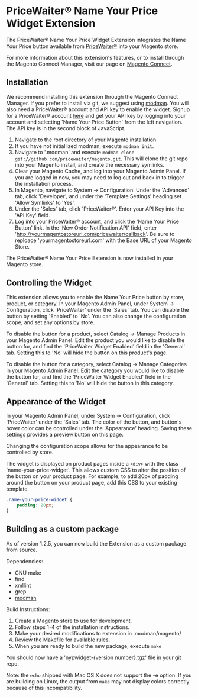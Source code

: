 # PriceWaiter® Name Your Price Widget Extension

The PriceWaiter® Name Your Price Widget Extension integrates the Name Your Price button available
from [PriceWaiter®](http://pricewaiter.com) into your Magento store.

For more information about this extension's features, or to install through the Magento Connect
Manager, visit our page on [Magento Connect](http://www.magentocommerce.com/magento-connect/).

## Installation

We recommend installing this extension through the Magento Connect Manager. If you prefer to
install via git, we suggest using [modman](https://github.com/colinmollenhour/modman). You will
also need a PriceWaiter® account and API key to enable the widget. Signup for a PriceWaiter® account
[here](http://www.pricewaiter.com/) and get your API key by logging into your account and selecting
'Name Your Price Button' from the left navigation. The API key is in the second block of JavaScript.

1. Navigate to the root directory of your Magento installation
2. If you have not initiallized modman, execute `modman init`.
3. Navigate to '.modman' and execute `modman clone git://github.com/pricewaiter/magento.git`. This will
clone the git repo into your Magento install, and create the necessary symlinks.
4. Clear your Magento Cache, and log into your Magento Admin Panel. If you are logged in now, you may
need to log out and back in to trigger the installation process.
5. In Magento, navigate to System -> Configuration. Under the 'Advanced' tab, click 'Developer', and
under the 'Template Settings' heading set 'Allow Symlinks' to 'Yes'.
6. Under the 'Sales' tab, click 'PriceWaiter®'. Enter your API Key into the 'API Key' field.
7. Log into your PriceWaiter® account, and click the 'Name Your Price Button' link. In the 'New Order
Notification API' field, enter 'http://yourmagentostoreurl.com/pricewaiter/callback'. Be sure to
reploace 'yourmagentostoreurl.com' with the Base URL of your Magento Store.

The PriceWaiter® Name Your Price Extension is now installed in your Magento store.

## Controlling the Widget

This extension allows you to enable the Name Your Price button by store, product, or category.
In your Magento Admin Panel, under System -> Configuration, click 'PriceWaiter' under the 'Sales'
tab. You can disable the button by setting 'Enabled' to 'No'. You can also change the configuration
scope, and set any options by store.

To disable the button for a product, select Catalog -> Manage Products in your Magento Admin Panel.
Edit the product you would like to disable the button for, and find the 'PriceWaiter Widget Enabled'
field in the 'General' tab. Setting this to 'No' will hide the button on this product's page.

To disable the button for a category, select Catalog -> Manage Categories in your Magento Admin Panel.
Edit the category you would like to disable the button for, and find the 'PriceWaiter Widget Enabled'
field in the 'General' tab. Setting this to 'No' will hide the button in this category.

## Appearance of the Widget

In your Magento Admin Panel, under System -> Configuration, click 'PriceWaiter' under the 'Sales'
tab. The color of the button, and button's hover color can be controlled under the 'Appearance' heading.
Saving these settings provides a preview button on this page.

Changing the configuration scope allows for the appearance to be controlled by store.

The widget is displayed on product pages inside a `<div>` with the class 'name-your-price-widget'. This
allows custom CSS to alter the position of the button on your product page. For example, to add 20px of
padding around the button on your product page, add this CSS to your existing template.
```css
.name-your-price-widget {
    padding: 20px;
}
```

## Building as a custom package

As of version 1.2.5, you can now build the Extension as a custom package from source.

Dependencies:

* GNU make
* find
* xmllint
* grep
* [modman](https://github.com/colinmollenhour/modman)

Build Instructions:

1. Create a Magento store to use for development.
2. Follow steps 1-4 of the installation instructions.
3. Make your desired modifications to extension in .modman/magento/
4. Review the Makefile for available rules.
5. When you are ready to build the new package, execute `make`

You should now have a 'nypwidget-{version number}.tgz' file in your git repo.

Note: the `echo` shipped with Mac OS X does not support the -e option. If you are building on Linux, the output from `make` may not display colors correctly because of this incompatibility.

